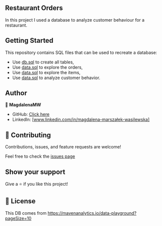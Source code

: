 ## Restaurant Orders

In this project I used a database to analyze customer behaviour for a restaurant.

## Getting Started

This repository contains SQL files that can be used to recreate a database:

- Use [db.sql](https://github.com/MagdalenaMW/MySQL-Project_Restaurant-Orders-/blob/main/create_restaurant_db.sql) to create all tables,
- Use [data.sql](https://github.com/MagdalenaMW/MySQL-Project_Restaurant-Orders-/blob/main/Explore%20the%20orders%20table.sql) to explore the orders,
- Use [data.sql](https://github.com/MagdalenaMW/MySQL-Project_Restaurant-Orders-/blob/main/Explore%20the%20items%20table.sql) to explore the items,
- Use [data.sql](https://github.com/MagdalenaMW/MySQL-Project_Restaurant-Orders-/blob/main/Analyze%20customer%20behavior.sql) to analyze customer behavior.

## Author

👤 **MagdalenaMW**

- GitHub: [Click here](https://github.com/MagdalenaMW)
- LinkedIn: [www.linkedin.com/in/magdalena-marszałek-wasilewska]

## 🤝 Contributing

Contributions, issues, and feature requests are welcome!

Feel free to check the [issues page](https://github.com/MagdalenaMW/MySQL-Project_Restaurant-Orders-/issues)

## Show your support

Give a ⭐️ if you like this project!

## 📝 License
This DB comes from https://mavenanalytics.io/data-playground?pageSize=10 
